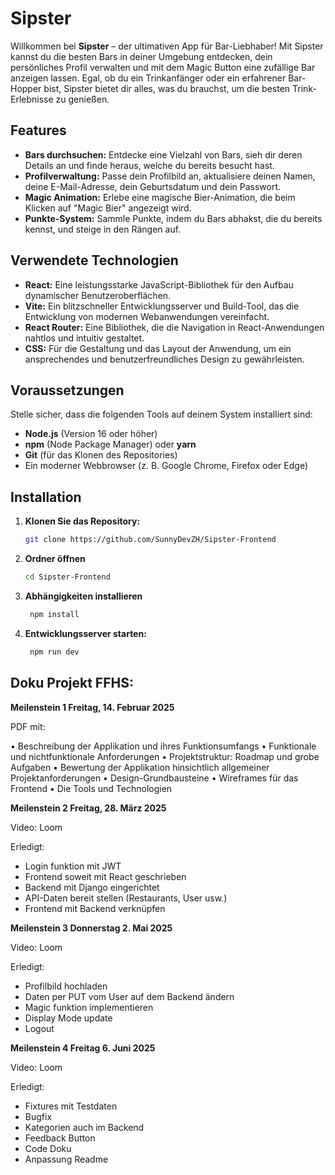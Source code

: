 # Sipster

Willkommen bei **Sipster** – der ultimativen App für Bar-Liebhaber! Mit Sipster kannst du die besten Bars in deiner Umgebung entdecken, dein persönliches Profil verwalten und mit dem Magic Button eine zufällige Bar anzeigen lassen. Egal, ob du ein Trinkanfänger oder ein erfahrener Bar-Hopper bist, Sipster bietet dir alles, was du brauchst, um die besten Trink-Erlebnisse zu genießen.

## Features

- **Bars durchsuchen:** Entdecke eine Vielzahl von Bars, sieh dir deren Details an und finde heraus, welche du bereits besucht hast.
- **Profilverwaltung:** Passe dein Profilbild an, aktualisiere deinen Namen, deine E-Mail-Adresse, dein Geburtsdatum und dein Passwort.
- **Magic Animation:** Erlebe eine magische Bier-Animation, die beim Klicken auf "Magic Bier" angezeigt wird.
- **Punkte-System:** Sammle Punkte, indem du Bars abhakst, die du bereits kennst, und steige in den Rängen auf.

## Verwendete Technologien

- **React:** Eine leistungsstarke JavaScript-Bibliothek für den Aufbau dynamischer Benutzeroberflächen.
- **Vite:** Ein blitzschneller Entwicklungsserver und Build-Tool, das die Entwicklung von modernen Webanwendungen vereinfacht.
- **React Router:** Eine Bibliothek, die die Navigation in React-Anwendungen nahtlos und intuitiv gestaltet.
- **CSS:** Für die Gestaltung und das Layout der Anwendung, um ein ansprechendes und benutzerfreundliches Design zu gewährleisten.

## Voraussetzungen

Stelle sicher, dass die folgenden Tools auf deinem System installiert sind:

- **Node.js** (Version 16 oder höher)
- **npm** (Node Package Manager) oder **yarn**
- **Git** (für das Klonen des Repositories)
- Ein moderner Webbrowser (z. B. Google Chrome, Firefox oder Edge)


## Installation

1. **Klonen Sie das Repository:**

   ```bash
   git clone https://github.com/SunnyDevZH/Sipster-Frontend

2. **Ordner öffnen**
    ```bash
    cd Sipster-Frontend

3. **Abhängigkeiten installieren**
   ```bash
    npm install

4. **Entwicklungsserver starten:**
   ```bash
    npm run dev 

## Doku Projekt FFHS:

**Meilenstein 1 Freitag, 14. Februar 2025**

PDF mit:

• Beschreibung der Applikation und ihres Funktionsumfangs
• Funktionale und nichtfunktionale Anforderungen
• Projektstruktur: Roadmap und grobe Aufgaben
• Bewertung der Applikation hinsichtlich allgemeiner Projektanforderungen
• Design-Grundbausteine
• Wireframes für das Frontend
• Die Tools und Technologien

**Meilenstein 2 Freitag, 28. März 2025**

Video: Loom 

Erledigt:
- Login funktion mit JWT
- Frontend soweit mit React geschrieben
- Backend mit Django eingerichtet
- API-Daten bereit stellen (Restaurants, User usw.)
- Frontend mit Backend verknüpfen

**Meilenstein 3 Donnerstag 2. Mai 2025**

Video: Loom 

Erledigt:
- Profilbild hochladen
- Daten per PUT vom User auf dem Backend ändern
- Magic funktion implementieren
- Display Mode update
- Logout

**Meilenstein 4 Freitag 6. Juni 2025**

Video: Loom 

Erledigt:
- Fixtures mit Testdaten
- Bugfix
- Kategorien auch im Backend 
- Feedback Button
- Code Doku
- Anpassung Readme